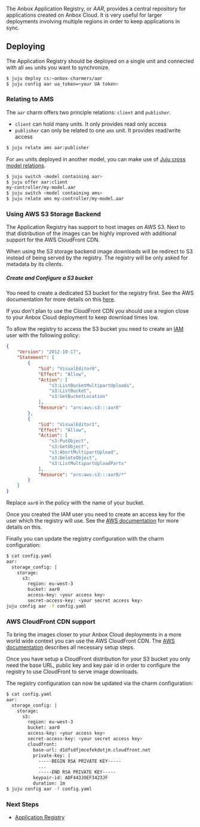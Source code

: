 The Anbox Application Registry, or *AAR*, provides a central repository for applications created on Anbox Cloud.
It is very useful for larger deployments involving multiple regions in order to keep applications in sync.

## Deploying 

The Application Registry should be deployed on a single unit and connected with all `ams` units you want to synchronize.

```sh
$ juju deploy cs:~anbox-charmers/aar
$ juju config aar ua_token=<your UA token>
```

### Relating to AMS

The `aar` charm offers two principle relations: `client` and `publisher`.

 - `client` can hold many units. It only provides read only access
 - `publisher` can only be related to one `ams` unit. It provides read/write access

```sh
$ juju relate ams aar:publisher
```

For `ams` units deployed in another model, you can make use of [Juju cross model relations](https://juju.is/docs/cross-model-relations).

```sh
$ juju switch <model containing aar>
$ juju offer aar:client
my-controller/my-model.aar
$ juju switch <model containing ams>
$ juju relate ams my-controller/my-model.aar
```

### Using AWS S3 Storage Backend

The Application Registry has support to host images on AWS S3.
Next to that distribution of the images can be highly improved with additional support for the AWS CloudFront CDN.

When using the S3 storage backend image downloads will be redirect to S3 instead of being served by the registry.
The registry will be only asked for metadata by its clients.

##### Create and Configure a S3 bucket
You need to create a dedicated S3 bucket for the registry first. See the AWS documentation for more details on
this [here](https://docs.aws.amazon.com/AmazonS3/latest/userguide/creating-bucket.html).

If you don’t plan to use the CloudFront CDN you should use a region close to your Anbox Cloud deployment to keep download times low.

To allow the registry to access the S3 bucket you need to create an [IAM](https://docs.aws.amazon.com/IAM/latest/UserGuide/introduction.html)
user with the following policy:

```json
{
    "Version": "2012-10-17",
    "Statement": [
        {
            "Sid": "VisualEditor0",
            "Effect": "Allow",
            "Action": [
                "s3:ListBucketMultipartUploads",
                "s3:ListBucket",
                "s3:GetBucketLocation"
            ],
            "Resource": "arn:aws:s3:::aar0"
        },
        {
            "Sid": "VisualEditor1",
            "Effect": "Allow",
            "Action": [
                "s3:PutObject",
                "s3:GetObject",
                "s3:AbortMultipartUpload",
                "s3:DeleteObject",
                "s3:ListMultipartUploadParts"
            ],
            "Resource": "arn:aws:s3:::aar0/*"
        }
    ]
}
```

Replace `aar0` in the policy with the name of your bucket.

Once you created the IAM user you need to create an access key for the user which the registry will use.
See the [AWS documentation](https://docs.aws.amazon.com/IAM/latest/UserGuide/id_credentials_access-keys.html) for more details on this.

Finally you can update the registry configuration with the charm configuration:

```sh
$ cat config.yaml
aar:
  storage_config: |
    storage:
      s3:
        region: eu-west-3
        bucket: aar0
        access-key: <your access key>
        secret-access-key: <your secret access key>
juju config aar -f config.yaml
```

### AWS CloudFront CDN support

To bring the images closer to your Anbox Cloud deployments in a more world wide context you can use the AWS CloudFront CDN.
The [AWS documentation](https://docs.aws.amazon.com/AmazonCloudFront/latest/DeveloperGuide/GettingStarted.html) describes all necessary setup steps.

Once you have setup a CloudFront distribution for your S3 bucket you only need the base URL, public key and key pair
id in order to configure the registry to use CloudFront to serve image downloads.

The registry configuration can now be updated via the charm configuration:

```sh
$ cat config.yaml
aar:
  storage_config: |
    storage:
      s3:
        region: eu-west-3
        bucket: aar0
        access-key: <your access key>
        secret-access-key: <your secret access key>
        cloudfront:
          base-url: d1dfsdfjmcefekdotjm.cloudfront.net
          private-key: |
            -----BEGIN RSA PRIVATE KEY-----
            ...
            -----END RSA PRIVATE KEY-----
          keypair-id: ADF443JOEF3423JF
          duration: 1m
$ juju config aar -f config.yaml
```
### Next Steps

* [Application Registry](https://discourse.ubuntu.com/t/installation-application-registry/17749)
